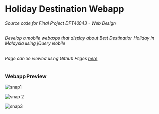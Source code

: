 # Holiday Destination Webapp 
###### Source code for Final Project DFT40043 - Web Design
###### Develop a mobile webapps that display about Best Destination Holiday in Malaysia using jQuery mobile
###### Page can be viewed using Github Pages [here](https://yedd77.github.io/Web-Project-Holiday-Destination-Webapp/)
#
### Webapp Preview
![snap1](https://imgur.com/EKwYuzJ.jpg)

![snap 2](https://imgur.com/hT4DDMJ.jpg)

![snap3](https://imgur.com/sUrlLai.jpg)
